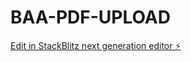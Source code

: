 # BAA-PDF-UPLOAD

[Edit in StackBlitz next generation editor ⚡️](https://stackblitz.com/~/github.com/murpmi00len/BAA-PDF-UPLOAD)